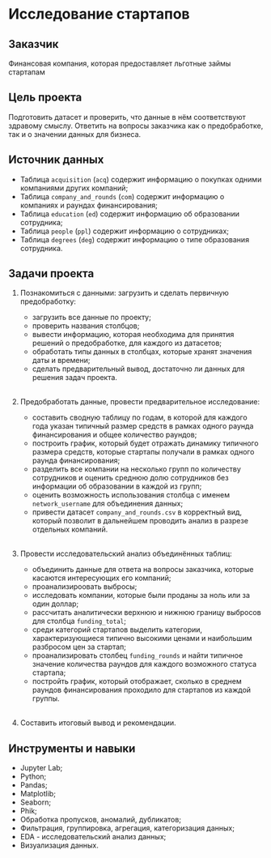 # Исследование стартапов

## Заказчик 
Финансовая компания, которая предоставляет льготные займы стартапам

## Цель проекта
Подготовить датасет и проверить, что данные в нём соответствуют здравому смыслу. Ответить на вопросы заказчика как о предобработке, так и о значении данных для бизнеса.

## Источник данных
- Таблица `acquisition` (`acq`) cодержит информацию о покупках одними компаниями других компаний;
- Таблица `company_and_rounds` (`com`) cодержит информацию о компаниях и раундах финансирования;
- Таблица `education` (`ed`) cодержит информацию об образовании сотрудника;
- Таблица `people` (`ppl`) cодержит информацию о сотрудниках;
- Таблица `degrees` (`deg`) cодержит информацию о типе образования сотрудника.
  
## Задачи проекта

1. Познакомиться с данными: загрузить и сделать первичную предобработку:
    - загрузить все данные по проекту;
    - проверить названия столбцов;
    - вывести информацию, которая необходима для принятия решений о предобработке, для каждого из датасетов;
    - обработать типы данных в столбцах, которые хранят значения даты и времени;
    - сделать предварительный вывод, достаточно ли данных для решения задач проекта. <br><br>
2. Предобработать данные, провести предварительное исследование:
    - составить сводную таблицу по годам, в которой для каждого года указан типичный размер средств в рамках одного раунда финансирования и общее количество раундов;
    - построить график, который будет отражать динамику типичного размера средств, которые стартапы получали в рамках одного раунда финансирования;
    - разделить все компании на несколько групп по количеству сотрудников и оценить среднюю долю сотрудников без информации об образовании в каждой из групп;
    - оценить возможность использования столбца с именем `network_username` для объединения данных;
    - привести датасет `company_and_rounds.csv` в корректный вид, который позволит в дальнейшем проводить анализ в разрезе отдельных компаний. <br><br>
    
3. Провести исследовательский анализ объединённых таблиц:
    - объединить данные для ответа на вопросы заказчика, которые касаются интересующих его компаний;
    - проанализироовать выбросы;
    - исследовать компании, которые были проданы за ноль или за один доллар;
    - рассчитать аналитически верхнюю и нижнюю границу выбросов для столбца `funding_total`;
    - среди категорий стартапов выделить категории, характеризующиеся типично высокими ценами и наибольшим разбросом цен за стартап;
    - проанализировать столбец `funding_rounds` и найти типичное значение количества раундов для каждого возможного статуса стартапа;
    - постройть график, который отображает, сколько в среднем раундов финансирования проходило для стартапов из каждой группы. <br><br>
    
4. Составить итоговый вывод и рекомендации.

## Инструменты и навыки
- Jupyter Lab;
- Python;
- Pandas;
- Matplotlib;
- Seaborn;
- Phik;
- Обработка пропусков, аномалий, дубликатов;
- Фильтрация, группировка, агрегация, категоризация данных;
- EDA - исследовательский анализ данных;
- Визуализация данных.
